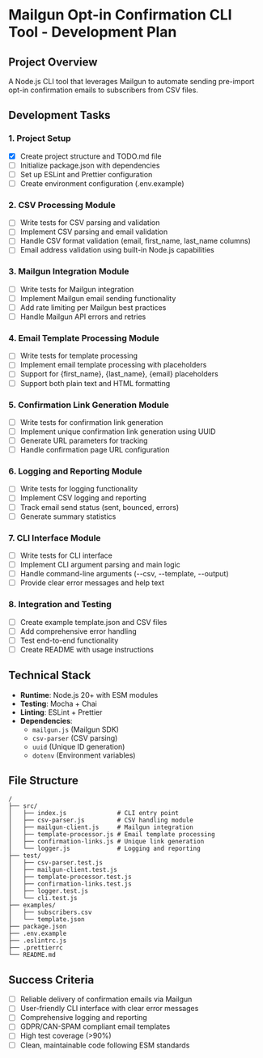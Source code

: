 # Mailgun Opt-in Confirmation CLI Tool - Development Plan

## Project Overview
A Node.js CLI tool that leverages Mailgun to automate sending pre-import opt-in confirmation emails to subscribers from CSV files.

## Development Tasks

### 1. Project Setup
- [x] Create project structure and TODO.md file
- [ ] Initialize package.json with dependencies
- [ ] Set up ESLint and Prettier configuration
- [ ] Create environment configuration (.env.example)

### 2. CSV Processing Module
- [ ] Write tests for CSV parsing and validation
- [ ] Implement CSV parsing and email validation
- [ ] Handle CSV format validation (email, first_name, last_name columns)
- [ ] Email address validation using built-in Node.js capabilities

### 3. Mailgun Integration Module
- [ ] Write tests for Mailgun integration
- [ ] Implement Mailgun email sending functionality
- [ ] Add rate limiting per Mailgun best practices
- [ ] Handle Mailgun API errors and retries

### 4. Email Template Processing Module
- [ ] Write tests for template processing
- [ ] Implement email template processing with placeholders
- [ ] Support for {first_name}, {last_name}, {email} placeholders
- [ ] Support both plain text and HTML formatting

### 5. Confirmation Link Generation Module
- [ ] Write tests for confirmation link generation
- [ ] Implement unique confirmation link generation using UUID
- [ ] Generate URL parameters for tracking
- [ ] Handle confirmation page URL configuration

### 6. Logging and Reporting Module
- [ ] Write tests for logging functionality
- [ ] Implement CSV logging and reporting
- [ ] Track email send status (sent, bounced, errors)
- [ ] Generate summary statistics

### 7. CLI Interface Module
- [ ] Write tests for CLI interface
- [ ] Implement CLI argument parsing and main logic
- [ ] Handle command-line arguments (--csv, --template, --output)
- [ ] Provide clear error messages and help text

### 8. Integration and Testing
- [ ] Create example template.json and CSV files
- [ ] Add comprehensive error handling
- [ ] Test end-to-end functionality
- [ ] Create README with usage instructions

## Technical Stack
- **Runtime**: Node.js 20+ with ESM modules
- **Testing**: Mocha + Chai
- **Linting**: ESLint + Prettier
- **Dependencies**: 
  - `mailgun.js` (Mailgun SDK)
  - `csv-parser` (CSV parsing)
  - `uuid` (Unique ID generation)
  - `dotenv` (Environment variables)

## File Structure
```
/
├── src/
│   ├── index.js              # CLI entry point
│   ├── csv-parser.js         # CSV handling module
│   ├── mailgun-client.js     # Mailgun integration
│   ├── template-processor.js # Email template processing
│   ├── confirmation-links.js # Unique link generation
│   └── logger.js             # Logging and reporting
├── test/
│   ├── csv-parser.test.js
│   ├── mailgun-client.test.js
│   ├── template-processor.test.js
│   ├── confirmation-links.test.js
│   ├── logger.test.js
│   └── cli.test.js
├── examples/
│   ├── subscribers.csv
│   └── template.json
├── package.json
├── .env.example
├── .eslintrc.js
├── .prettierrc
└── README.md
```

## Success Criteria
- [ ] Reliable delivery of confirmation emails via Mailgun
- [ ] User-friendly CLI interface with clear error messages
- [ ] Comprehensive logging and reporting
- [ ] GDPR/CAN-SPAM compliant email templates
- [ ] High test coverage (>90%)
- [ ] Clean, maintainable code following ESM standards